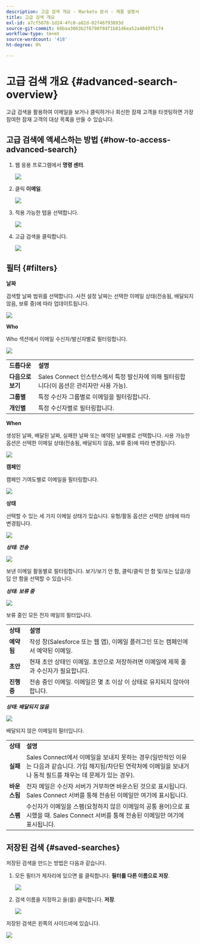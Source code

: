 ```yaml
---
description: 고급 검색 개요 - Marketo 문서 - 제품 설명서
title: 고급 검색 개요
exl-id: a7cf5078-1d24-4fc0-a82d-02f46f93893d
source-git-commit: 66baa3063b2f6798f04f1b81d6ea52a484975174
workflow-type: tm+mt
source-wordcount: '418'
ht-degree: 0%

---
```


# 고급 검색 개요 {#advanced-search-overview}

고급 검색을 활용하여 이메일을 보거나 클릭하거나 회신한 잠재 고객을 타겟팅하면 가장 참여한 잠재 고객의 대상 목록을 만들 수 있습니다.

## 고급 검색에 액세스하는 방법 {#how-to-access-advanced-search}

1. 웹 응용 프로그램에서 **명령 센터**.

   ![](assets/advanced-search-overview-1.png)

1. 클릭 **이메일**.

   ![](assets/advanced-search-overview-2.png)

1. 적용 가능한 탭을 선택합니다.

   ![](assets/advanced-search-overview-3.png)

1. 고급 검색을 클릭합니다.

   ![](assets/advanced-search-overview-4.png)

## 필터 {#filters}

**날짜**

검색할 날짜 범위를 선택합니다. 사전 설정 날짜는 선택한 이메일 상태(전송됨, 배달되지 않음, 보류 중)에 따라 업데이트됩니다.

![](assets/advanced-search-overview-5.png)

**Who**

Who 섹션에서 이메일 수신자/발신자별로 필터링합니다.

![](assets/advanced-search-overview-6.png)

<table>
 <tr>
  <td><strong>드롭다운</strong></td>
  <td><strong>설명</strong></td>
 </tr>
 <tr>
  <td><strong>다음으로 보기</strong></td>
  <td>Sales Connect 인스턴스에서 특정 발신자에 의해 필터링합니다(이 옵션은 관리자만 사용 가능).</td>
 </tr>
 <tr>
  <td><strong>그룹별</strong></td>
  <td>특정 수신자 그룹별로 이메일을 필터링합니다.</td>
 </tr>
 <tr>
  <td><strong>개인별</strong></td>
  <td>특정 수신자별로 필터링합니다.</td>
 </tr>
</table>

**When**

생성된 날짜, 배달된 날짜, 실패한 날짜 또는 예약된 날짜별로 선택합니다. 사용 가능한 옵션은 선택한 이메일 상태(전송됨, 배달되지 않음, 보류 중)에 따라 변경됩니다.

![](assets/advanced-search-overview-7.png)

**캠페인**

캠페인 기여도별로 이메일을 필터링합니다.

![](assets/advanced-search-overview-8.png)

**상태**

선택할 수 있는 세 가지 이메일 상태가 있습니다. 유형/활동 옵션은 선택한 상태에 따라 변경됩니다.

![](assets/advanced-search-overview-9.png)

_**상태: 전송**_

![](assets/advanced-search-overview-10.png)

보낸 이메일 활동별로 필터링합니다. 보기/보기 안 함, 클릭/클릭 안 함 및/또는 답글/응답 안 함을 선택할 수 있습니다.

_**상태: 보류 중**_

![](assets/advanced-search-overview-11.png)

보류 중인 모든 전자 메일의 필터입니다.

<table>
 <tr>
  <td><strong>상태</strong></td>
  <td><strong>설명</strong></td>
 </tr>
 <tr>
  <td><strong>예약됨</strong></td>
  <td>작성 창(Salesforce 또는 웹 앱), 이메일 플러그인 또는 캠페인에서 예약된 이메일.</td>
 </tr>
 <tr>
  <td><strong>초안</strong></td>
  <td>현재 초안 상태인 이메일. 초안으로 저장하려면 이메일에 제목 줄과 수신자가 필요합니다.</td>
 </tr>
 <tr>
  <td><strong>진행 중</strong></td>
  <td>전송 중인 이메일. 이메일은 몇 초 이상 이 상태로 유지되지 않아야 합니다.</td>
 </tr>
</table>

_**상태: 배달되지 않음**_

![](assets/advanced-search-overview-12.png)

배달되지 않은 이메일의 필터입니다.

<table>
 <tr>
  <td><strong>상태</strong></td>
  <td><strong>설명</strong></td>
 </tr>
 <tr>
  <td><strong>실패</strong></td>
  <td>Sales Connect에서 이메일을 보내지 못하는 경우(일반적인 이유는 다음과 같습니다. 가입 해지됨/차단된 연락처에 이메일을 보내거나 동적 필드를 채우는 데 문제가 있는 경우).</td>
 </tr>
 <tr>
  <td><strong>바운스됨</strong></td>
  <td>전자 메일은 수신자 서버가 거부하면 바운스된 것으로 표시됩니다. Sales Connect 서버를 통해 전송된 이메일만 여기에 표시됩니다.</td>
 </tr>
 <tr>
  <td><strong>스팸</strong></td>
  <td>수신자가 이메일을 스팸(요청하지 않은 이메일의 공통 용어)으로 표시했을 때. Sales Connect 서버를 통해 전송된 이메일만 여기에 표시됩니다.</td>
 </tr>
</table>

## 저장된 검색 {#saved-searches}

저장된 검색을 만드는 방법은 다음과 같습니다.

1. 모든 필터가 제자리에 있으면 를 클릭합니다. **필터를 다른 이름으로 저장**.

   ![](assets/advanced-search-overview-13.png)

1. 검색 이름을 지정하고 을(를) 클릭합니다. **저장**.

   ![](assets/advanced-search-overview-14.png)

저장된 검색은 왼쪽의 사이드바에 있습니다.

![](assets/advanced-search-overview-15.png)
